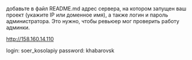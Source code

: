 добавьте в файл README.md адрес сервера, на котором запущен ваш проект (укажите IP или доменное имя), а также логин и пароль администратора. Это нужно, чтобы ревьюер мог проверить работу админки.

http://158.160.14.110

login: soer_kosolapiy
password: khabarovsk
